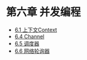 # 第六章 并发编程

- [6.1 上下文Context](https://github.com/Uyouii/bookreading/blob/master/go/Go%E8%AF%AD%E8%A8%80%E8%AE%BE%E8%AE%A1%E4%B8%8E%E5%AE%9E%E7%8E%B0/%E7%AC%AC%E5%85%AD%E7%AB%A0%20%E5%B9%B6%E5%8F%91%E7%BC%96%E7%A8%8B/6.1%20%E4%B8%8A%E4%B8%8B%E6%96%87Context.md)
- [6.4 Channel](https://github.com/Uyouii/bookreading/blob/master/go/Go%E8%AF%AD%E8%A8%80%E8%AE%BE%E8%AE%A1%E4%B8%8E%E5%AE%9E%E7%8E%B0/%E7%AC%AC%E5%85%AD%E7%AB%A0%20%E5%B9%B6%E5%8F%91%E7%BC%96%E7%A8%8B/6.4%20Channel.md)
- [6.5 调度器](https://github.com/Uyouii/bookreading/blob/master/go/Go%E8%AF%AD%E8%A8%80%E8%AE%BE%E8%AE%A1%E4%B8%8E%E5%AE%9E%E7%8E%B0/%E7%AC%AC%E5%85%AD%E7%AB%A0%20%E5%B9%B6%E5%8F%91%E7%BC%96%E7%A8%8B/6.5%20%E8%B0%83%E5%BA%A6%E5%99%A8.md)
- [6.6 网络轮询器](https://github.com/Uyouii/bookreading/blob/master/go/Go%E8%AF%AD%E8%A8%80%E8%AE%BE%E8%AE%A1%E4%B8%8E%E5%AE%9E%E7%8E%B0/%E7%AC%AC%E5%85%AD%E7%AB%A0%20%E5%B9%B6%E5%8F%91%E7%BC%96%E7%A8%8B/6.6%20%E7%BD%91%E7%BB%9C%E8%BD%AE%E8%AF%A2%E5%99%A8.md)

